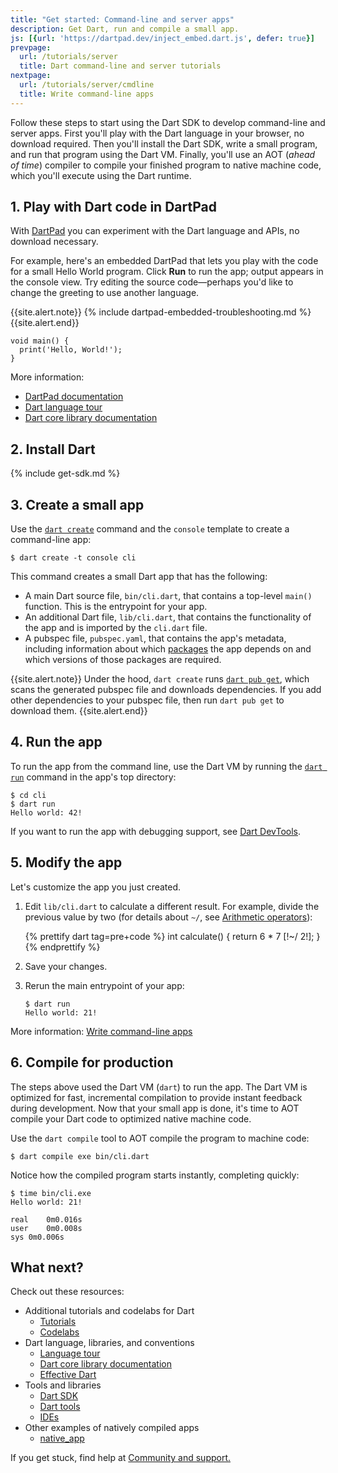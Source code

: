 ```yaml
---
title: "Get started: Command-line and server apps"
description: Get Dart, run and compile a small app.
js: [{url: 'https://dartpad.dev/inject_embed.dart.js', defer: true}]
prevpage:
  url: /tutorials/server
  title: Dart command-line and server tutorials
nextpage:
  url: /tutorials/server/cmdline
  title: Write command-line apps
---
```


Follow these steps to start using the Dart SDK to develop command-line and server apps.
First you'll play with the Dart language in your browser, no download required.
Then you'll install the Dart SDK, write a small program, and run that program using the Dart VM.
Finally, you'll use an AOT (_ahead of time_) compiler to compile your finished program to native machine code,
which you'll execute using the Dart runtime.

## 1. Play with Dart code in DartPad

With [DartPad](/tools/dartpad) you can experiment with the Dart language and
APIs, no download necessary.

For example, here's an embedded DartPad that lets you play with the code for a
small Hello World program. Click **Run** to run the app; output appears in the
console view. Try editing the source code—perhaps you'd like to change the
greeting to use another language.

{{site.alert.note}}
  {% include dartpad-embedded-troubleshooting.md %}
{{site.alert.end}}

<?code-excerpt "misc/test/samples_test.dart (hello-world)"?>
```dart:run-dartpad:ga_id-hello_world
void main() {
  print('Hello, World!');
}
```

More information:

* [DartPad documentation][]
* [Dart language tour][]
* [Dart core library documentation][]

## 2. Install Dart

{% include get-sdk.md %}

## 3. Create a small app

Use the [`dart create`](/tools/dart-create) command
and the `console` template to create a command-line app:

```terminal
$ dart create -t console cli
```

This command creates a small Dart app that has the following:

* A main Dart source file, `bin/cli.dart`, that contains a top-level
  `main()` function. This is the entrypoint for your app.
* An additional Dart file, `lib/cli.dart`, that contains the functionality of
  the app and is imported by the `cli.dart` file.
* A pubspec file, `pubspec.yaml`, that contains the app's metadata, including
  information about which [packages](/guides/packages) the app depends on
  and which versions of those packages are required.

{{site.alert.note}}
  Under the hood, `dart create` runs [`dart pub get`][], which
  scans the generated pubspec file and downloads dependencies.
  If you add other dependencies to your pubspec file,
  then run `dart pub get` to download them.
{{site.alert.end}}

[`dart pub get`]: /tools/pub/cmd/pub-get

## 4. Run the app

To run the app from the command line, use the Dart VM by running the
[`dart run`](/tools/dart-run) command in the app's top directory:

```terminal
$ cd cli
$ dart run
Hello world: 42!
```

If you want to run the app with debugging support, see
[Dart DevTools](/tools/dart-devtools).

## 5. Modify the app

Let's customize the app you just created.

 1. Edit `lib/cli.dart` to calculate a different result. For example, divide the
    previous value by two (for details about `~/`, see [Arithmetic operators][]):

    <?code-excerpt "misc/test/tutorial/get_started.dart (calculate)" replace="/~\/ 2/[!$&!]/g"?>
    {% prettify dart tag=pre+code %}
    int calculate() {
      return 6 * 7 [!~/ 2!];
    }
    {% endprettify %}

 1. Save your changes.

 1. Rerun the main entrypoint of your app:

    ```terminal
    $ dart run
    Hello world: 21!
    ```

More information:
[Write command-line apps](/tutorials/server/cmdline)

## 6. Compile for production

The steps above used the Dart VM (`dart`) to run the app. The Dart VM is
optimized for fast, incremental compilation to provide instant feedback
during development. Now that your small app is done,
it's time to AOT compile your Dart code to optimized native machine code.

Use the `dart compile` tool to AOT compile the program to machine code:

```terminal
$ dart compile exe bin/cli.dart
```
Notice how the compiled program starts instantly, completing quickly:

```terminal
$ time bin/cli.exe
Hello world: 21!

real	0m0.016s
user	0m0.008s
sys	0m0.006s
```

## What next?

Check out these resources:

* Additional tutorials and codelabs for Dart
  * [Tutorials](/tutorials)
  * [Codelabs](/codelabs)
* Dart language, libraries, and conventions
  * [Language tour](/language)
  * [Dart core library documentation](/libraries)
  * [Effective Dart](/effective-dart)
* Tools and libraries
  * [Dart SDK](/tools/sdk)
  * [Dart tools](/tools)
  * [IDEs](/tools#ides-and-editors)
* Other examples of natively compiled apps
  * [native_app](https://github.com/dart-lang/samples/tree/main/native_app)

If you get stuck, find help at [Community and support.](/community)

[Arithmetic operators]: /language/operators#arithmetic-operators
[DartPad documentation]: /tools/dartpad
[Dart language tour]: /language
[Dart core library documentation]: /libraries
[ide]: /tools#ides-and-editors

